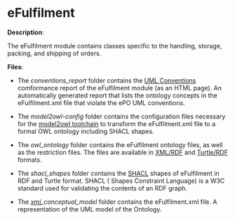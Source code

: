 # eFulfilment

**Description**:

The eFulfilment module contains classes specific to the handling, storage, packing, and 
shipping of orders.

**Files**:
- The *conventions_report* folder contains the [UML Conventions](https://meaningfy-ws.github.io/model2owl-docs/public-review/uml/conceptual-model-conventions.html) comformance report of the eFulfilment module (as an HTML page). An automatically generated report that lists the ontology concepts in the eFulfilment.xml file that violate the ePO UML conventions.


- The *model2owl-config* folder contains the configuration files necessary for the [model2owl toolchain](https://github.com/OP-TED/model2owl) to transform the eFulfilment.xml file to a formal OWL ontology including SHACL shapes.


- The *owl_ontology* folder contains the eFulfilment ontology files, as well as the restriction files. The files are available in [XML/RDF](https://www.w3.org/RDF/) and [Turtle/RDF](https://www.w3.org/TR/turtle/) formats.


- The *shacl_shapes* folder contains the [SHACL](https://www.w3.org/TR/shacl/) shapes of eFulfilment in RDF and Turtle format. SHACL ( Shapes Constraint Language) is a W3C standard used for validating the contents of an RDF graph. 


- The *[xmi](https://www.omg.org/spec/XMI/)_conceptual_model* folder contains the eFulfilment.xml file. A representation of the UML model of the Ontology.



